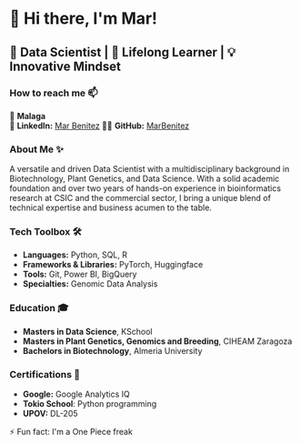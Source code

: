 # 👋 Hi there, I'm Mar!

## 🚀 Data Scientist | 🌱 Lifelong Learner | 💡 Innovative Mindset

### How to reach me 📫
📍 **Malaga**  
🔗 **LinkedIn:** [Mar Benitez](https://www.linkedin.com/in/mar-benitez-506910192/)
👨‍💻 **GitHub:** [MarBenitez](https://github.com/MarBenitez)

### About Me ✨
A versatile and driven Data Scientist with a multidisciplinary background in Biotechnology, Plant Genetics, and Data Science. With a solid academic foundation and over two years of hands-on experience in bioinformatics research at CSIC and the commercial sector, I bring a unique blend of technical expertise and business acumen to the table.

### Tech Toolbox 🛠️
- **Languages:** Python, SQL, R
- **Frameworks & Libraries:** PyTorch, Huggingface
- **Tools:** Git, Power BI, BigQuery
- **Specialties:** Genomic Data Analysis

### Education 🎓
- **Masters in Data Science**, KSchool
- **Masters in Plant Genetics, Genomics and Breeding**, CIHEAM Zaragoza
- **Bachelors in Biotechnology**, Almeria University

### Certifications 📜
- **Google:** Google Analytics IQ
- **Tokio School**: Python programming
- **UPOV:** DL-205


⚡ Fun fact: I'm a One Piece freak
